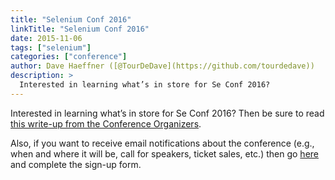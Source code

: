 ```yaml
---
title: "Selenium Conf 2016"
linkTitle: "Selenium Conf 2016"
date: 2015-11-06
tags: ["selenium"]
categories: ["conference"]
author: Dave Haeffner ([@TourDeDave](https://github.com/tourdedave))
description: >
  Interested in learning what’s in store for Se Conf 2016?
---
```


Interested in learning what’s in store for Se Conf 2016? Then be sure to read [this write-up from the Conference Organizers](http://year-2015.seleniumconf.org/next-year/).

Also, if you want to receive email notifications about the conference (e.g., when and where it will be, call for speakers, ticket sales, etc.) then go [here](http://eepurl.com/bEGBvX) and complete the sign-up form.
